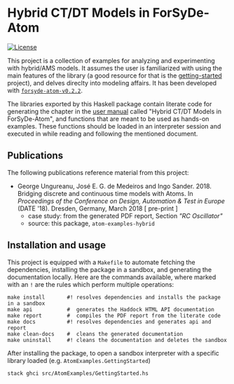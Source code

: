 # Hybrid CT/DT Models in ForSyDe-Atom

[![License](https://img.shields.io/badge/License-BSD%203--Clause-blue.svg)](https://opensource.org/licenses/BSD-3-Clause)

This project is a collection of examples for analyzing and experimenting with hybrid/AMS models. It assumes the user is familiarized with using the main features of the library (a good resource for that is the [getting-started](../getting-started) project), and delves direclty into modeling affairs. It has been developed with [`forsyde-atom-v0.2.2`](https://github.com/forsyde/forsyde-atom/releases/tag/0.2.2).

The libraries exported by this Haskell package contain literate code for generating the chapter in the [user manual](../manual.pdf) called "Hybrid CT/DT Models in ForSyDe-Atom", and functions that are meant to be used as hands-on examples. These functions should be loaded in an interpreter session and executed in while reading and following the mentioned document.

## Publications

The following publications reference material from this project: 

 * George Ungureanu, José E. G. de Medeiros and Ingo Sander. 2018. Bridging discrete and continuous time models with Atoms. In _Proceedings of the Conference on Design, Automation & Test in Europe_ (DATE '18). Dresden, Germany, March 2018 [ pre-print ]
   - case study: from the generated PDF report, Section _"RC Oscillator"_
   - source: this package, `atom-examples-hybrid`

## Installation and usage

This project is equipped with a `Makefile` to automate fetching the dependencies, installing the package in a sandbox, and generating the documentation locally. Here are the commands available, where marked with an `!` are the rules which perform multiple operations:

	make install       #! resolves dependencies and installs the package in a sandbox
	make api           #  generates the Haddock HTML API documentation
	make report        #  compiles the PDF report from the literate code
	make docs          #! resolves dependencies and generates api and report
	make clean-docs    #  cleans the generated documentation 
	make uninstall     #! cleans the documentation and deletes the sandbox

After installing the package, to open a sandbox interpreter with a specific library loaded (e.g. `AtomExamples.GettingStarted`)

	stack ghci src/AtomExamples/GettingStarted.hs
